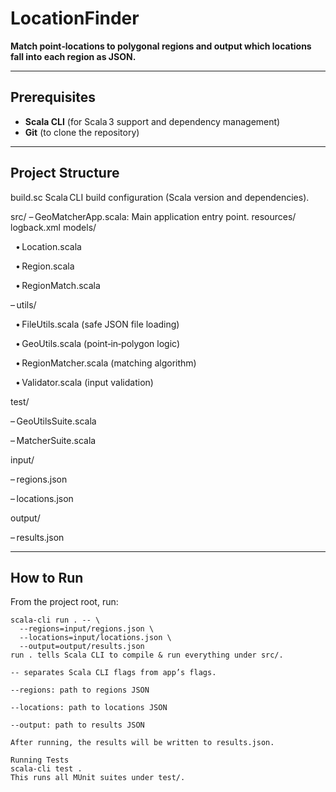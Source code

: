 # LocationFinder

**Match point‑locations to polygonal regions and output which locations fall into each region as JSON.**

---

## Prerequisites

- **Scala CLI** (for Scala 3 support and dependency management)  
- **Git** (to clone the repository)

---

## Project Structure

build.sc
Scala CLI build configuration (Scala version and dependencies).

src/
– GeoMatcherApp.scala: Main application entry point.
resources/
logback.xml
models/

  • Location.scala
  
  • Region.scala
  
  • RegionMatch.scala
  
– utils/

  • FileUtils.scala (safe JSON file loading)
  
  • GeoUtils.scala (point‑in‑polygon logic)
  
  • RegionMatcher.scala (matching algorithm)
  
  • Validator.scala (input validation)

test/

– GeoUtilsSuite.scala

– MatcherSuite.scala


input/

– regions.json

– locations.json


output/

– results.json

---

## How to Run

From the project root, run:

```
scala-cli run . -- \
  --regions=input/regions.json \
  --locations=input/locations.json \
  --output=output/results.json
run . tells Scala CLI to compile & run everything under src/.

-- separates Scala CLI flags from app’s flags.

--regions: path to regions JSON

--locations: path to locations JSON

--output: path to results JSON

After running, the results will be written to results.json.

Running Tests
scala-cli test .
This runs all MUnit suites under test/.
